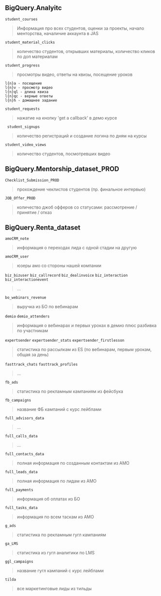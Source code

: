 ## BigQuery.Analyitc

```student_courses```
 > Информация про всех студентов, оценки за проекты, начало менторства, началичие аккаунта в JAS
 
```student_material_clicks```
 > количество студентов, открывших материалы, количество кликов по доп материалам 
 
``` student_progress ```
 > просмотры видео, ответы на квизы, посещение уроков
    
    
    l{n}a - посещение
    l{n}v - просмотр видео
    l{n}ql - длина квиза
    l{n}qc - верные ответы
    l{n}h - домашнее задание 

```student_requests```
 > нажатие на кнопку 'get a callback' в демо курсе 
 

``` student_signups```
 > количество регистраций и создание логина по дням на курсы 

``` student_video_views ```
 > количество студентов, посмотревших видео 
 
 
 ## BigQuery.Mentorship_dataset_PROD
 
 ```Checklist_Submission_PROD```
 
 > прохождение чеклистов студентов (пр. финальное интервью)
 
  ```JOB_Offer_PROD```
  
> количество джоб офферов со статусами: рассмотрение / принятие / отказ


 ## BigQuery.Renta_dataset
 
```amoCRM_note```
> информация о переходах лида с одной стадии на другую

```amoCRM_user```
> юзеры амо со стороны нашей компании 

```biz_bizuser```
```biz_callrecord```
```biz_dealinvoice```
```biz_interaction```
```biz_interactionevent```

> ...

```bo_webinars_revenue```
> выручка из БО по вебинарам

```demio``` ```demio_attenders```
> информация о вебинарах и первых уроках в демио плюс разбивка по участникам

```expertsender``` ```expertsender_stats``` ```expertsender_firstlesson```
> статистика по рассылкам из ES (по вебинарам, первым урокам, общая за день)

```fasttrack_chats``` ```fasttrack_profiles```
> ...

```fb_ads```
> статистика по рекламным кампаниям из фейсбука 

```fb_campaigns```
> название ФБ кампаний с курс лейблами 

```full_advisors_data```
> ...

```full_calls_data```
> ... 

```full_contacts_data```
>  полная информация по созданным контактам из AMO

```full_leads_data```
> полная информация по лидам из AMO

```full_payments```
> информация об оплатах из БО

```full_tasks_data```
> информация по всем таскам из AMO

```g_ads```
> статистика по рекламным гугл кампаниям

```ga_LMS```
> статистика из гугл аналитики по LMS 

````ggl_campaigns````
> название гугл кампаний с курс лейблами

```tilda```
> все маркетинговые лиды из тильды 




